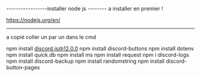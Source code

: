 -----------------installer node js --------
a installer en premier ! 

https://nodejs.org/en/

-------------------------------------------

a copié coller un par un dans le cmd 

npm install discord.js@12.0.0
npm install discord-buttons
npm install dotenv
npm install quick.db
npm install ms
npm install request
npm i discord-logs
npm install discord-backup
npm install randomstring
npm install discord-button-pages
